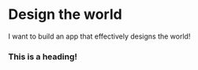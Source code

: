 # Design the world
I want to build an app that effectively designs the world!

### This is a heading!
